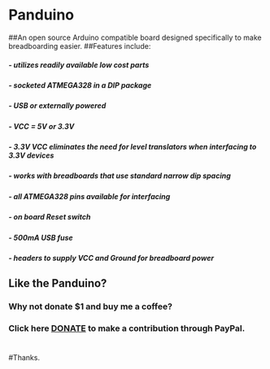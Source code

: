 # Panduino
##An open source Arduino compatible board designed specifically to make breadboarding easier.
##Features include:
#####  - utilizes readily available low cost parts
#####  - socketed ATMEGA328 in a DIP package
#####  - USB or externally powered
#####  - VCC = 5V or 3.3V 
#####  - 3.3V VCC eliminates the need for level translators when interfacing to 3.3V devices
#####  - works with breadboards that use standard narrow dip spacing
#####  - all ATMEGA328 pins available for interfacing
#####  - on board Reset switch
#####  - 500mA USB fuse
#####  - headers to supply VCC and Ground for breadboard power	
##
## Like the Panduino?
### Why not donate $1 and buy me a coffee?
### Click here [DONATE](https://nopcode00.blogspot.ca/) to make a contribution through PayPal.
# 
#Thanks. 
